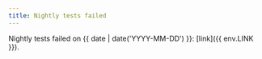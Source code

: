 ```yaml
---
title: Nightly tests failed
---
```


Nightly tests failed on {{ date | date('YYYY-MM-DD') }}: [link]({{ env.LINK }}).
